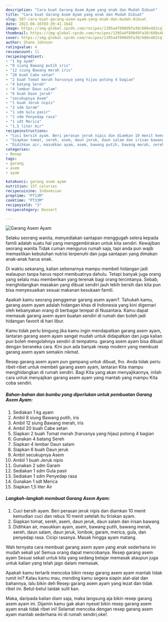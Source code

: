 ```yaml
---
description: "Cara buat Garang Asem Ayam yang enak dan Mudah Dibuat"
title: "Cara buat Garang Asem Ayam yang enak dan Mudah Dibuat"
slug: 587-cara-buat-garang-asem-ayam-yang-enak-dan-mudah-dibuat
date: 2021-06-16T03:39:41.164Z
image: https://img-global.cpcdn.com/recipes/1395a4f890d9fa30/680x482cq70/garang-asem-ayam-foto-resep-utama.jpg
thumbnail: https://img-global.cpcdn.com/recipes/1395a4f890d9fa30/680x482cq70/garang-asem-ayam-foto-resep-utama.jpg
cover: https://img-global.cpcdn.com/recipes/1395a4f890d9fa30/680x482cq70/garang-asem-ayam-foto-resep-utama.jpg
author: Shane Johnson
ratingvalue: 4
reviewcount: 11
recipeingredient:
- "1 kg ayam"
- "8 siung Bawang putih iris"
- "12 siung Bawang merah iris"
- "20 buah Cabe setan"
- "2 buah Tomat merah harusnya yang hijau potong 4 bagian"
- "4 batang Sereh"
- "4 lembar Daun salam"
- "6 buah Daun jeruk"
- "secukupnya Asem"
- "1 buah Jeruk nipis"
- "2 sdm Garam"
- "1 sdm Gula pasir"
- "1 sdm Penyedap rasa"
- "1 sdt Merica"
- "1,5 liter Air"
recipeinstructions:
- "Cuci bersih ayam. Beri perasan jeruk nipis dan diamkan 10 menit kemudian cuci dan rebus 10 menit setelah itu tiriskan ayam."
- "Siapkan tomat, sereh, asem, daun jeruk, daun salam dan irisan bawang"
- "Didihkan air, masukkan ayam, asem, bawang putih, bawang merah, sereh, daun salam, daun jeruk, lombok, garam, merica, gula, dan penyedap rasa. Cicipi rasanya. Masak hingga ayam matang."
categories:
- Resep
tags:
- garang
- asem
- ayam

katakunci: garang asem ayam 
nutrition: 157 calories
recipecuisine: Indonesian
preptime: "PT13M"
cooktime: "PT33M"
recipeyield: "3"
recipecategory: Dessert

---
```



![Garang Asem Ayam](https://img-global.cpcdn.com/recipes/1395a4f890d9fa30/680x482cq70/garang-asem-ayam-foto-resep-utama.jpg)

Selaku seorang wanita, menyediakan santapan menggugah selera kepada famili adalah suatu hal yang menggembirakan untuk kita sendiri. Kewajiban seorang  wanita Tidak cuman mengurus rumah saja, tapi anda pun wajib memastikan kebutuhan nutrisi terpenuhi dan juga santapan yang dimakan anak-anak harus enak.

Di waktu  sekarang, kalian sebenarnya mampu membeli hidangan jadi walaupun tanpa harus repot membuatnya dahulu. Tetapi banyak juga orang yang selalu mau memberikan yang terenak bagi orang tercintanya. Sebab, menghidangkan masakan yang dibuat sendiri jauh lebih bersih dan kita pun bisa menyesuaikan sesuai makanan kesukaan famili. 



Apakah kamu seorang penggemar garang asem ayam?. Tahukah kamu, garang asem ayam adalah hidangan khas di Indonesia yang kini digemari oleh kebanyakan orang di berbagai tempat di Nusantara. Kamu dapat memasak garang asem ayam buatan sendiri di rumah dan boleh jadi hidangan favorit di hari libur.

Kamu tidak perlu bingung jika kamu ingin mendapatkan garang asem ayam, lantaran garang asem ayam sangat mudah untuk didapatkan dan juga kalian pun boleh mengolahnya sendiri di tempatmu. garang asem ayam bisa dibuat dengan beraneka cara. Kini pun ada banyak resep modern yang membuat garang asem ayam semakin nikmat.

Resep garang asem ayam pun gampang untuk dibuat, lho. Anda tidak perlu ribet-ribet untuk membeli garang asem ayam, lantaran Kita mampu menghidangkan di rumah sendiri. Bagi Kita yang akan menyajikannya, inilah cara untuk menyajikan garang asem ayam yang mantab yang mampu Kita coba sendiri.

<!--inarticleads1-->

##### Bahan-bahan dan bumbu yang diperlukan untuk pembuatan Garang Asem Ayam:

1. Sediakan 1 kg ayam
1. Ambil 8 siung Bawang putih, iris
1. Ambil 12 siung Bawang merah, iris
1. Ambil 20 buah Cabe setan
1. Siapkan 2 buah Tomat merah (harusnya yang hijau) potong 4 bagian
1. Gunakan 4 batang Sereh
1. Siapkan 4 lembar Daun salam
1. Siapkan 6 buah Daun jeruk
1. Ambil secukupnya Asem
1. Ambil 1 buah Jeruk nipis
1. Gunakan 2 sdm Garam
1. Sediakan 1 sdm Gula pasir
1. Sediakan 1 sdm Penyedap rasa
1. Gunakan 1 sdt Merica
1. Siapkan 1,5 liter Air




<!--inarticleads2-->

##### Langkah-langkah membuat Garang Asem Ayam:

1. Cuci bersih ayam. Beri perasan jeruk nipis dan diamkan 10 menit kemudian cuci dan rebus 10 menit setelah itu tiriskan ayam.
1. Siapkan tomat, sereh, asem, daun jeruk, daun salam dan irisan bawang
1. Didihkan air, masukkan ayam, asem, bawang putih, bawang merah, sereh, daun salam, daun jeruk, lombok, garam, merica, gula, dan penyedap rasa. Cicipi rasanya. Masak hingga ayam matang.




Wah ternyata cara membuat garang asem ayam yang enak sederhana ini mudah sekali ya! Semua orang dapat mencobanya. Resep garang asem ayam Sesuai sekali untuk kita yang sedang belajar memasak ataupun juga untuk kalian yang telah jago dalam memasak.

Apakah kamu tertarik mencoba bikin resep garang asem ayam mantab tidak rumit ini? Kalau kamu mau, mending kamu segera siapin alat-alat dan bahannya, lalu bikin deh Resep garang asem ayam yang lezat dan tidak ribet ini. Betul-betul taidak sulit kan. 

Maka, daripada kalian diam saja, maka langsung aja bikin resep garang asem ayam ini. Dijamin kamu gak akan nyesel bikin resep garang asem ayam enak tidak ribet ini! Selamat mencoba dengan resep garang asem ayam mantab sederhana ini di rumah sendiri,oke!.


